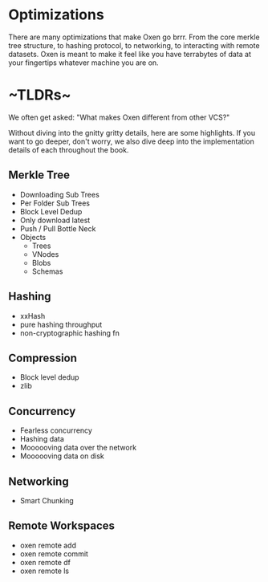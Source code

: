# Optimizations

There are many optimizations that make Oxen go brrr. From the core merkle tree structure, to hashing protocol, to networking, to interacting with remote datasets. Oxen is meant to make it feel like you have terrabytes of data at your fingertips whatever machine you are on.

# ~TLDRs~

We often get asked: "What makes Oxen different from other VCS?"

Without diving into the gnitty gritty details, here are some highlights. If you want to go deeper, don't worry, we also dive deep into the implementation details of each throughout the book.

## Merkle Tree

* Downloading Sub Trees
* Per Folder Sub Trees
* Block Level Dedup
* Only download latest
* Push / Pull Bottle Neck
* Objects
    * Trees
    * VNodes
    * Blobs
    * Schemas

## Hashing

* xxHash
* pure hashing throughput
* non-cryptographic hashing fn

## Compression

* Block level dedup
* zlib

## Concurrency

* Fearless concurrency
* Hashing data
* Moooooving data over the network
* Moooooving data on disk

## Networking

* Smart Chunking

## Remote Workspaces

* oxen remote add
* oxen remote commit
* oxen remote df
* oxen remote ls